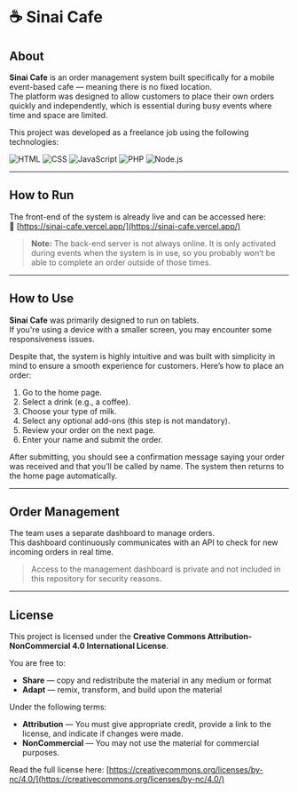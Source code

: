 # ☕ Sinai Cafe

## About

**Sinai Cafe** is an order management system built specifically for a mobile event-based cafe — meaning there is no fixed location.  
The platform was designed to allow customers to place their own orders quickly and independently, which is essential during busy events where time and space are limited.

This project was developed as a freelance job using the following technologies:

![HTML](https://img.shields.io/badge/HTML5-E34F26?style=for-the-badge&logo=html5&logoColor=white)
![CSS](https://img.shields.io/badge/CSS3-1572B6?style=for-the-badge&logo=css3&logoColor=white)
![JavaScript](https://img.shields.io/badge/JavaScript-F7DF1E?style=for-the-badge&logo=javascript&logoColor=black)
![PHP](https://img.shields.io/badge/PHP-777BB4?style=for-the-badge&logo=php&logoColor=white)
![Node.js](https://img.shields.io/badge/Node.js-339933?style=for-the-badge&logo=nodedotjs&logoColor=white)

---

## How to Run

The front-end of the system is already live and can be accessed here:  
🔗 [https://sinai-cafe.vercel.app/](https://sinai-cafe.vercel.app/)

> **Note:** The back-end server is not always online. It is only activated during events when the system is in use, so you probably won’t be able to complete an order outside of those times.

---

## How to Use

**Sinai Cafe** was primarily designed to run on tablets.  
If you're using a device with a smaller screen, you may encounter some responsiveness issues.

Despite that, the system is highly intuitive and was built with simplicity in mind to ensure a smooth experience for customers. Here’s how to place an order:

1. Go to the home page.
2. Select a drink (e.g., a coffee).
3. Choose your type of milk.
4. Select any optional add-ons (this step is not mandatory).
5. Review your order on the next page.
6. Enter your name and submit the order.

After submitting, you should see a confirmation message saying your order was received and that you’ll be called by name. The system then returns to the home page automatically.

---

## Order Management

The team uses a separate dashboard to manage orders.  
This dashboard continuously communicates with an API to check for new incoming orders in real time.

> Access to the management dashboard is private and not included in this repository for security reasons.

---

## License

This project is licensed under the **Creative Commons Attribution-NonCommercial 4.0 International License**.

You are free to:
- **Share** — copy and redistribute the material in any medium or format
- **Adapt** — remix, transform, and build upon the material

Under the following terms:
- **Attribution** — You must give appropriate credit, provide a link to the license, and indicate if changes were made.
- **NonCommercial** — You may not use the material for commercial purposes.

Read the full license here: [https://creativecommons.org/licenses/by-nc/4.0/](https://creativecommons.org/licenses/by-nc/4.0/)
